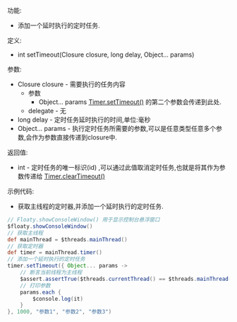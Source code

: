 功能:

+ 添加一个延时执行的定时任务.

定义:

+ int setTimeout(Closure closure, long delay, Object... params)

参数:

+ Closure closure - 需要执行的任务内容
    + 参数
        + Object... params [Timer.setTimeout()](/API/Thread/Timer/README.md?id=setTimeout)
          的第二个参数会传递到此处.
    + delegate - 无
+ long delay - 定时任务延时执行的时间,单位:毫秒
+ Object... params - 执行定时任务所需要的参数,可以是任意类型任意多个参数,会作为参数直接传递到closure中.

返回值:

+ int - 定时任务的唯一标识(id)
  ,可以通过此值取消定时任务,也就是将其作为参数传递给 [Timer.clearTimeout()](/API/Thread/Timer/README.md?id=clearTimeout)

示例代码:

+ 获取主线程的定时器,并添加一个延时执行的定时任务.

```groovy
// Floaty.showConsoleWindow() 用于显示控制台悬浮窗口
$floaty.showConsoleWindow()
// 获取主线程
def mainThread = $threads.mainThread()
// 获取定时器
def timer = mainThread.timer()
// 添加一个延时执行的定时任务
timer.setTimeout({ Object... params ->
    // 断言当前线程为主线程
    $assert.assertTrue($threads.currentThread() == $threads.mainThread(), "当前线程为主线程")
    // 打印参数
    params.each {
        $console.log(it)
    }
}, 1000, "参数1", "参数2", "参数3")
```